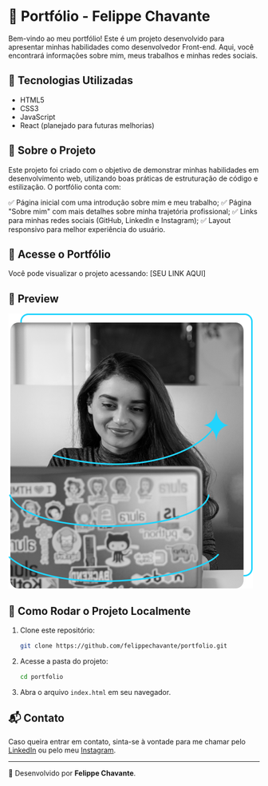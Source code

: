 # 📌 Portfólio - Felippe Chavante

Bem-vindo ao meu portfólio! Este é um projeto desenvolvido para apresentar minhas habilidades como desenvolvedor Front-end. Aqui, você encontrará informações sobre mim, meus trabalhos e minhas redes sociais.

## 🚀 Tecnologias Utilizadas

- HTML5
- CSS3
- JavaScript
- React (planejado para futuras melhorias)

## 📄 Sobre o Projeto

Este projeto foi criado com o objetivo de demonstrar minhas habilidades em desenvolvimento web, utilizando boas práticas de estruturação de código e estilização. O portfólio conta com:

✅ Página inicial com uma introdução sobre mim e meu trabalho;
✅ Página "Sobre mim" com mais detalhes sobre minha trajetória profissional;
✅ Links para minhas redes sociais (GitHub, LinkedIn e Instagram);
✅ Layout responsivo para melhor experiência do usuário.

## 🔗 Acesse o Portfólio

Você pode visualizar o projeto acessando: [SEU LINK AQUI]

## 📸 Preview

![Preview do Portfólio](./assets/Imagem.png)

## 📌 Como Rodar o Projeto Localmente

1. Clone este repositório:
   ```bash
   git clone https://github.com/felippechavante/portfolio.git
   ```
2. Acesse a pasta do projeto:
   ```bash
   cd portfolio
   ```
3. Abra o arquivo `index.html` em seu navegador.

## 📬 Contato

Caso queira entrar em contato, sinta-se à vontade para me chamar pelo [LinkedIn](https://www.linkedin.com/in/felippe-chavante-63187841/) ou pelo meu [Instagram](https://www.instagram.com/felippechavante/).

---
📌 Desenvolvido por **Felippe Chavante**.

